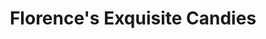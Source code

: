 ---
title: "Florence's Exquisite Candies"
url: /rexburg/florences-exquisite-candies/
shop: Andenken
---